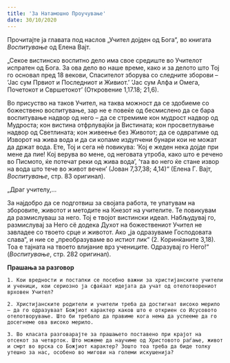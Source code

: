 ```yaml
---
title: 'За Натамошно Проучување'
date: 30/10/2020
---
```


Прочитајте ја главата под наслов „Учител дојден од Бога“, во книгата *Воспитување* од Елена Вајт.

„Секое вистинско воспитно дело има свое средиште во Учителот испратен од Бога. За ова дело во наше време, како и за делото што Тој го основал пред 18 векови, Спасителот зборува со следните зборови – ’Јас сум Првиот и Последниот и Живиот.’ ’Јас сум Алфа и Омега, Почетокот и Свршетокот’ (Откровение 1,17.18; 21,6).

Во присуство на таков Учител, на таква можност да се здобиеме со божествено воспитување, зар не е повеќе од бесмислено да се бара воспитување надвор од него – да се стремиме кон мудрост надвор од Мудроста; кон вистина отфрлувајќи ја Вистината; кон просветлување надвор од Светлината; кон живеење без Животот; да се одвратиме од Изворот на жива вода и да си копаме издупчени бунари кои не можат да држат вода. Ете, Тој и сега нѐ повикува: ’Кој е жеден нека дојде при мене да пие! Кој верува во мене, од неговата утроба, како што е речено во Писмото, ќе потечат реки од жива вода’, ’таа во него ќе стане извор на вода што тече во живот вечен’ (Јован 7,37,38; 4,14)“ (Елена Г. Вајт, *Воспитување*, стр. 83 оригинал).

„Драг учителу,...

За најдобро да се подготвиш за својата работа, те упатувам на зборовите, животот и методите на Кнезот на учителите. Те повикувам да размислуваш за него. Тој е твојот вистински идеал. Набљудувај го, размислувај за Него сё додека Духот на божествениот Учител не завладее со твоето срце и животот. Ако „ја одразуваме Господовата слава“, и ние се „преобразуваме во истиот лик“ (2. Коринќаните 3,18). Тоа е тајната на твоето влијание врз учениците. Одразувај го Него!“ (*Воспитување*, стр. 282 оригинал).

**Прашања за разговор**

`1. Кои вредности и постапки се посебно важни за христијанските учители и ученици, кои сериозно ја сфаќаат идејата да учат од отелотворениот врховен Учител?`

`2. Христијанските родители и учители треба да достигнат високо мерило – да го одразуваат Божјиот карактер каков што е откриен со Исусовото отелотворување. Што би требало да правиме кога нема да успееме да го досегнеме ова високо мерило.`

`3. Во класата разговарајте за прашањето поставено при крајот на отсекот за четврток. Што можеме да научиме од Христовото раѓање, живот и смрт во врска со Божјиот карактер? Зошто тоа треба да биде толку утешно за нас, особено во мигови на големи искушенија?`